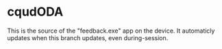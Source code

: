 # cqudODA
This is the source of the "feedback.exe" app on the device. It automaticly updates when this branch updates, even during-session.
